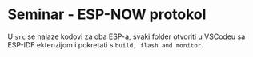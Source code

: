 # Seminar - ESP-NOW protokol

U `src` se nalaze kodovi za oba ESP-a, svaki folder otvoriti u VSCodeu sa ESP-IDF ektenzijom 
i pokretati s `build, flash and monitor`.
